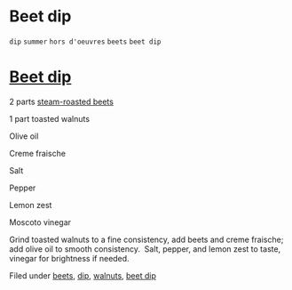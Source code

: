 # Beet dip

`dip` `summer` `hors d'oeuvres` `beets` `beet dip`

# [Beet dip](http://hashtagrecipes.tumblr.com/post/113260800767/beet-dip)

2 parts [steam\-roasted beets](http://hashtagrecipes.tumblr.com/post/113261110302/beets)

1 part toasted walnuts

Olive oil

Creme fraische

Salt 

Pepper 

Lemon zest

Moscoto vinegar

Grind toasted walnuts to a fine consistency, add beets and creme fraische; add olive oil to smooth consistency.  Salt, pepper, and lemon zest to taste, vinegar for brightness if needed.

Filed under [beets](http://hashtagrecipes.tumblr.com/tagged/beets), [dip](http://hashtagrecipes.tumblr.com/tagged/dip), [walnuts](http://hashtagrecipes.tumblr.com/tagged/walnuts), [beet dip](http://hashtagrecipes.tumblr.com/tagged/beet-dip)
